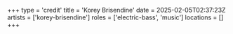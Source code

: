 +++
type = 'credit'
title = 'Korey Brisendine'
date = 2025-02-05T02:37:23Z
artists = ['korey-brisendine']
roles = ['electric-bass', 'music']
locations = []
+++
